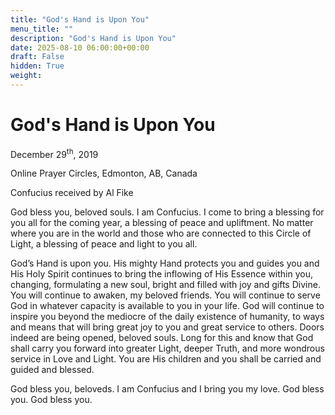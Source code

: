 ```yaml
---
title: "God's Hand is Upon You"
menu_title: ""
description: "God's Hand is Upon You"
date: 2025-08-10 06:00:00+00:00
draft: False
hidden: True
weight:
---
```

# God's Hand is Upon You

December 29<sup>th</sup>, 2019

Online Prayer Circles, Edmonton, AB, Canada

Confucius received by Al Fike

God bless you, beloved souls. I am Confucius. I come to bring a blessing for you all for the coming year, a blessing of peace and upliftment. No matter where you are in the world and those who are connected to this Circle of Light, a blessing of peace and light to you all.

God’s Hand is upon you. His mighty Hand protects you and guides you and His Holy Spirit continues to bring the inflowing of His Essence within you, changing, formulating a new soul, bright and filled with joy and gifts Divine. You will continue to awaken, my beloved friends. You will continue to serve God in whatever capacity is available to you in your life. God will continue to inspire you beyond the mediocre of the daily existence of humanity, to ways and means that will bring great joy to you and great service to others. Doors indeed are being opened, beloved souls. Long for this and know that God shall carry you forward into greater Light, deeper Truth, and more wondrous service in Love and Light. You are His children and you shall be carried and guided and blessed.

God bless you, beloveds. I am Confucius and I bring you my love. God bless you. God bless you.
